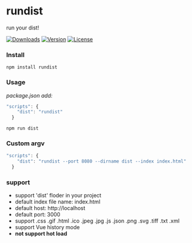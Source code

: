 # rundist
run your dist!

<a href="https://npmcharts.com/compare/rundist?minimal=true"><img src="https://img.shields.io/npm/dm/rundist.svg" alt="Downloads"></a>
<a href="https://www.npmjs.com/package/rundist"><img src="https://img.shields.io/npm/v/rundist.svg" alt="Version"></a>
<a href="https://www.npmjs.com/package/rundist"><img src="https://img.shields.io/npm/l/rundist.svg" alt="License"></a>

### Install

```
npm install rundist
```

### Usage

*package.json add:*

```js
"scripts": {
    "dist": "rundist"
  }
```

```
npm run dist
```

### Custom argv

```js
"scripts": {
    "dist": "rundist --port 8080 --dirname dist --index index.html"
  }
```

### support

- support 'dist' floder in your project
- default index file name: index.html
- default host: http://localhost
- default port: 3000
- support .css .gif .html .ico .jpeg .jpg .js .json .png .svg .tiff .txt .xml
- support Vue history mode
- **not support hot load**
